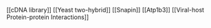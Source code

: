 [[cDNA library]]
[[Yeast two-hybrid]]
[[Snapin]]
[[Atp1b3]]
[[Viral-host Protein-protein Interactions]]
